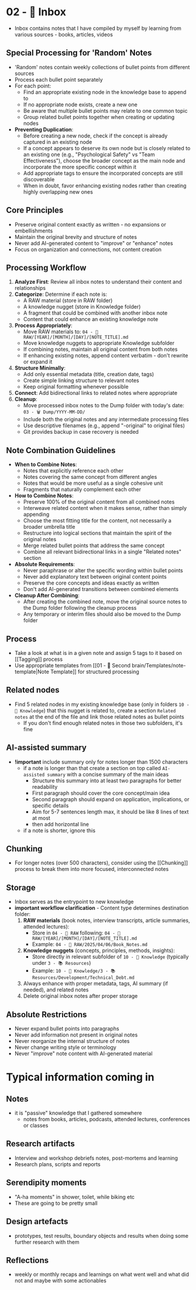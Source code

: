# 02 - 📩 Inbox
- Inbox contains notes that I have compiled by myself by learning from various sources - books, articles, videos

## Special Processing for 'Random' Notes
- 'Random' notes contain weekly collections of bullet points from different sources
- Process each bullet point separately
- For each point:
  - Find an appropriate existing node in the knowledge base to append to
  - If no appropriate node exists, create a new one
  - Be aware that multiple bullet points may relate to one common topic
  - Group related bullet points together when creating or updating nodes
- **Preventing Duplication**:
  - Before creating a new node, check if the concept is already captured in an existing node
  - If a concept appears to deserve its own node but is closely related to an existing one (e.g., "Psychological Safety" vs "Team Effectiveness"), choose the broader concept as the main node and incorporate the more specific concept within it
  - Add appropriate tags to ensure the incorporated concepts are still discoverable
  - When in doubt, favor enhancing existing nodes rather than creating highly overlapping new ones

## Core Principles
* Preserve original content exactly as written - no expansions or embellishments
* Maintain the original brevity and structure of notes
* Never add AI-generated content to "improve" or "enhance" notes
* Focus on organization and connections, not content creation

## Processing Workflow
1. **Analyze First**: Review all inbox notes to understand their content and relationships
2. **Categorize**: Determine if each note is:
   * A RAW material (store in RAW folder)
   * A knowledge nugget (store in Knowledge folder)
   * A fragment that could be combined with another inbox note
   * Content that could enhance an existing knowledge note
3. **Process Appropriately**:
   * Move RAW materials to: `04 - 💽 RAW/[YEAR]/[MONTH]/[DAY]/[NOTE_TITLE].md`
   * Move knowledge nuggets to appropriate Knowledge subfolder
   * If combining notes, maintain all original content from both notes
   * If enhancing existing notes, append content verbatim - don't rewrite or expand it
4. **Structure Minimally**:
   * Add only essential metadata (title, creation date, tags)
   * Create simple linking structure to relevant notes
   * Keep original formatting whenever possible
5. **Connect**: Add bidirectional links to related notes where appropriate
6. **Cleanup**:
   * Move processed inbox notes to the Dump folder with today's date: `03 - 🗑️ Dump/YYYY-MM-DD/`
   * Include both the original notes and any intermediate processing files
   * Use descriptive filenames (e.g., append "-original" to original files)
   * Git provides backup in case recovery is needed

## Note Combination Guidelines
* **When to Combine Notes**:
  * Notes that explicitly reference each other
  * Notes covering the same concept from different angles
  * Notes that would be more useful as a single cohesive unit
  * Fragments that naturally complement each other
* **How to Combine Notes**:
  * Preserve 100% of the original content from all combined notes
  * Interweave related content when it makes sense, rather than simply appending
  * Choose the most fitting title for the content, not necessarily a broader umbrella title
  * Restructure into logical sections that maintain the spirit of the original notes
  * Merge related bullet points that address the same concept
  * Combine all relevant bidirectional links in a single "Related notes" section
* **Absolute Requirements**:
  * Never paraphrase or alter the specific wording within bullet points
  * Never add explanatory text between original content points
  * Preserve the core concepts and ideas exactly as written
  * Don't add AI-generated transitions between combined elements
* **Cleanup After Combining**:
  * After creating the combined note, move the original source notes to the Dump folder following the cleanup process
  * Any temporary or interim files should also be moved to the Dump folder

## Process
- Take a look at what is in a given note and assign 5 tags to it based on [[Tagging]] process
- Use appropriate templates from [[01 - 🤖 Second brain/Templates/note-template|Note Template]] for structured processing

## Related nodes
- Find 5 related nodes in my existing knowledge base (only in folders `10 - 🧠 Knowledge`) that this nugget is related to, create a section `Related notes` at the end of the file and link those related notes as bullet points
	- If you don't find enough related notes in those two subfolders, it's fine

## AI-assisted summary
- **!important** include summary only for notes longer than 1500 characters
	- if a note is longer than that create a section on top called `AI-assisted summary` with a concise summary of the main ideas
	  - Structure this summary into at least two paragraphs for better readability
	  - First paragraph should cover the core concept/main idea
	  - Second paragraph should expand on application, implications, or specific details
	  - Aim for 5-7 sentences length max, it should be like 8 lines of text at most
	  - then add horizontal line
  - if a note is shorter, ignore this

## Chunking
- For longer notes (over 500 characters), consider using the [[Chunking]] process to break them into more focused, interconnected notes

## Storage
- Inbox serves as the entrypoint to new knowledge
- **important workflow clarification** - Content type determines destination folder:
  1. **RAW materials** (book notes, interview transcripts, article summaries, attended lectures):
     - Store in `04 - 💽 RAW` following: `04 - 💽 RAW/[YEAR]/[MONTH]/[DAY]/[NOTE_TITLE].md`
     - Example: `04 - 💽 RAW/2025/04/06/Book_Notes.md`
  2. **Knowledge nuggets** (concepts, principles, methods, insights):
     - Store directly in relevant subfolder of `10 - 🧠 Knowledge` (typically under `3 - 📚 Resources`)
     - Example: `10 - 🧠 Knowledge/3 - 📚 Resources/Development/Technical_Debt.md`
  3. Always enhance with proper metadata, tags, AI summary (if needed), and related notes
  4. Delete original inbox notes after proper storage

## Absolute Restrictions
* Never expand bullet points into paragraphs
* Never add information not present in original notes
* Never reorganize the internal structure of notes
* Never change writing style or terminology
* Never "improve" note content with AI-generated material

# Typical information coming in
## Notes
- it is "passive" knowledge that I gathered somewhere
	- notes from books, articles, podcasts, attended lectures, conferences or classes
## Research artifacts
- Interview and workshop debriefs notes, post-mortems and learning
- Research plans, scripts and reports
## Serendipity moments
- "A-ha moments" in shower, toilet, while biking etc
- These are going to be pretty small
## Design artefacts
- prototypes, test results, boundary objects and results when doing some further research with them
## Reflections
- weekly or monthly recaps and learnings on what went well and what did not and maybe with some actionables
